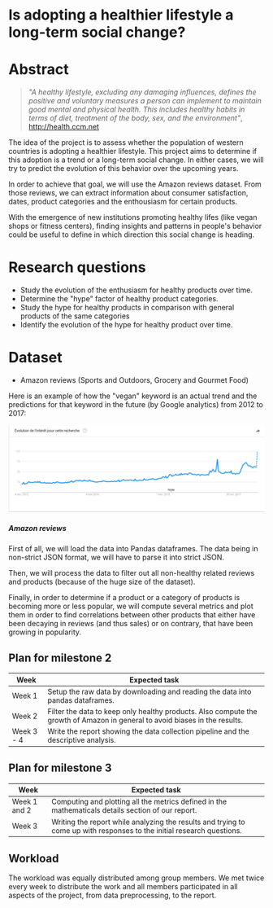 # Is adopting a healthier lifestyle a long-term social change?

# Abstract
> *"A healthy lifestyle, excluding any damaging influences, defines the positive and voluntary measures a person can implement to maintain good mental and physical health. This includes healthy habits in terms of diet, treatment of the body, sex, and the environment"*, http://health.ccm.net 

The idea of the project is to assess whether the population of western countries is adopting a healthier lifestyle. This project aims to determine if this adoption is a trend or a long-term social change. In either cases, we will try to predict the evolution of this behavior over the upcoming years.

In order to achieve that goal, we will use the Amazon reviews dataset. From those reviews, we can extract information about consumer satisfaction, dates, product categories and the enthousiasm for certain products.

With the emergence of new institutions promoting healthy lifes (like vegan shops or fitness centers), finding insights and patterns in people's behavior could be useful to define in which direction this social change is heading.

# Research questions
* Study the evolution of the enthusiasm for healthy products over time.
* Determine the "hype" factor of healthy product categories.
* Study the hype for healthy products in comparison with general products of the same categories
* Identify the evolution of the hype for healthy product over time. 

# Dataset
* Amazon reviews (Sports and Outdoors, Grocery and Gourmet Food)

Here is an example of how the "vegan" keyword is an actual trend and the predictions for that keyword in the future (by Google analytics) from 2012 to 2017:

![Interest evolution for the "vegan" keyword](vegan_trend.png)

##### Amazon reviews
First of all, we will load the data into Pandas dataframes. The data being in non-strict JSON format, we will have to parse it into strict JSON.

Then, we will process the data to filter out all non-healthy related reviews and products (because of the huge size of the dataset).

Finally, in order to determine if a product or a category of products is becoming more or less popular, we will compute several metrics and plot them in order to find correlations between other products that either have been decaying in reviews (and thus sales) or on contrary, that have been growing in popularity.

## Plan for milestone 2
|Week|Expected task|
|---|---|
|Week 1| Setup the raw data by downloading and reading the data into pandas dataframes.
|Week 2| Filter the data to keep only healthy products. Also compute the growth of Amazon in general to avoid biases in the results.
|Week 3 - 4| Write the report showing the data collection pipeline and the descriptive analysis.

## Plan for milestone 3

|Week|Expected task|
|---|---|
|Week 1 and 2| Computing and plotting all the metrics defined in the mathematicals details section of our report.
|Week 3| Writing the report while analyzing the results and trying to come up with responses to the initial research questions.

## Workload 
The workload was equally distributed among group members. We met twice every week to distribute the work and all members participated in all aspects of the project, from data preprocessing, to the report.
